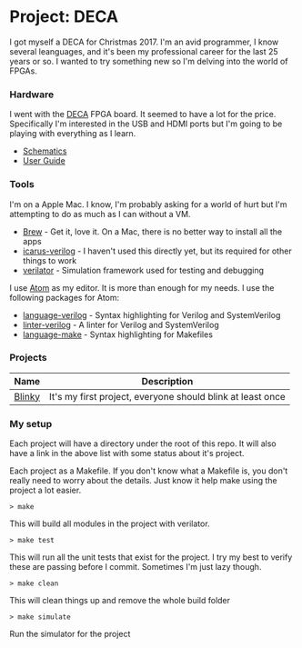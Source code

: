# **Project:** DECA

I got myself a DECA for Christmas 2017. I'm an avid programmer, I know several leanguages, and it's been my professional career for the last 25 years or so. I wanted to try something new so I'm delving into the world of FPGAs.

### Hardware

I went with the [DECA](https://www.arrow.com/en/products/deca/arrow-development-tools) FPGA board. It seemed to have a lot for the price. Specifically I'm interested in the USB and HDMI ports but I'm going to be playing with everything as I learn.

* [Schematics](https://github.com/zaun/DECA/raw/master/documents/decaschematic.pdf)
* [User Guide](https://github.com/zaun/DECA/raw/master/documents/deca_user_manual_rev1.pdf)

### Tools

I'm on a Apple Mac. I know, I'm probably asking for a world of hurt but I'm attempting to do as much as I can without a VM.

* [Brew](https://brew.sh/) - Get it, love it. On a Mac, there is no better way to install all the apps
* [icarus-verilog](http://brewformulas.org/IcarusVerilog) - I haven't used this directly yet, but its required for other things to work
* [verilator](http://brewformulas.org/verilator) - Simulation framework used for testing and debugging

I use [Atom](https://atom.io/) as my editor. It is more than enough for my needs. I use the following packages for Atom:

* [language-verilog](https://atom.io/packages/language-verilog) - Syntax highlighting for Verilog and SystemVerilog
* [linter-verilog](https://atom.io/packages/linter-verilog) - A linter for Verilog and SystemVerilog
* [language-make](https://atom.io/packages/language-make) - Syntax highlighting for Makefiles

### Projects

Name | Description
---- | -----------
[Blinky](https://github.com/zaun/DECA/tree/master/blinky) | It's my first project, everyone should blink at least once

### My setup

Each project will have a directory under the root of this repo. It will also have a link in the above list with some status about it's project.

Each project as a Makefile. If you don't know what a Makefile is, you don't really need to worry about the details. Just know it help make using the project a lot easier.

```
> make
```
This will build all modules in the project with verilator.

```
> make test
```
This will run all the unit tests that exist for the project. I try my best to verify these are passing before I commit. Sometimes I'm just lazy though.

```
> make clean
```
This will clean things up and remove the whole build folder

```
> make simulate
```
Run the simulator for the project
